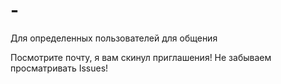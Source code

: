 # -
Для определенных пользователей для общения

Посмотрите почту, я вам скинул приглашения!
Не забываем просматривать Issues!

